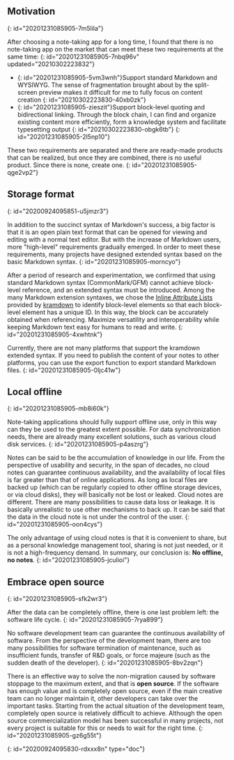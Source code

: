 ## Motivation
{: id="20201231085905-7m5lila"}

After choosing a note-taking app for a long time, I found that there is no note-taking app on the market that can meet these two requirements at the same time:
{: id="20201231085905-7nbq96v" updated="20210302223832"}

* {: id="20201231085905-5vm3wnh"}Support standard Markdown and WYSIWYG. The sense of fragmentation brought about by the split-screen preview makes it difficult for me to fully focus on content creation
  {: id="20210302223830-40xb0zk"}
* {: id="20201231085905-zieszit"}Support block-level quoting and bidirectional linking. Through the block chain, I can find and organize existing content more efficiently, form a knowledge system and facilitate typesetting output
  {: id="20210302223830-obgk6tb"}
{: id="20201231085905-2l5np10"}

These two requirements are separated and there are ready-made products that can be realized, but once they are combined, there is no useful product. Since there is none, create one.
{: id="20201231085905-qge2vp2"}

## Storage format
{: id="20200924095851-u5jmzr3"}

In addition to the succinct syntax of Markdown's success, a big factor is that it is an open plain text format that can be opened for viewing and editing with a normal text editor. But with the increase of Markdown users, more "high-level" requirements gradually emerged. In order to meet these requirements, many projects have designed extended syntax based on the basic Markdown syntax.
{: id="20201231085905-morncyo"}

After a period of research and experimentation, we confirmed that using standard Markdown syntax (CommonMark/GFM) cannot achieve block-level reference, and an extended syntax must be introduced. Among the many Markdown extension syntaxes, we chose the [Inline Attribute Lists](https://kramdown.gettalong.org/syntax.html#inline-attribute-lists) provided by [kramdown](https://kramdown.gettalong.org) to identify block-level elements so that each block-level element has a unique ID. In this way, the block can be accurately obtained when referencing. Maximize versatility and interoperability while keeping Markdown text easy for humans to read and write.
{: id="20201231085905-4xwhtnk"}

Currently, there are not many platforms that support the kramdown extended syntax. If you need to publish the content of your notes to other platforms, you can use the export function to export standard Markdown files.
{: id="20201231085905-0ljc41w"}

## Local offline
{: id="20201231085905-mb8i60k"}

Note-taking applications should fully support offline use, only in this way can they be used to the greatest extent possible. For data synchronization needs, there are already many excellent solutions, such as various cloud disk services.
{: id="20201231085905-p4aszrg"}

Notes can be said to be the accumulation of knowledge in our life. From the perspective of usability and security, in the span of decades, no cloud notes can guarantee continuous availability, and the availability of local files is far greater than that of online applications. As long as local files are backed up (which can be regularly copied to other offline storage devices, or via cloud disks), they will basically not be lost or leaked. Cloud notes are different. There are many possibilities to cause data loss or leakage. It is basically unrealistic to use other mechanisms to back up. It can be said that the data in the cloud note is not under the control of the user.
{: id="20201231085905-oon4cys"}

The only advantage of using cloud notes is that it is convenient to share, but as a personal knowledge management tool, sharing is not just needed, or it is not a high-frequency demand. In summary, our conclusion is: **No offline, no notes**.
{: id="20201231085905-jculioi"}

## Embrace open source
{: id="20201231085905-sfk2wr3"}

After the data can be completely offline, there is one last problem left: the software life cycle.
{: id="20201231085905-7rya899"}

No software development team can guarantee the continuous availability of software. From the perspective of the development team, there are too many possibilities for software termination of maintenance, such as insufficient funds, transfer of R&D goals, or force majeure (such as the sudden death of the developer).
{: id="20201231085905-8bv2zqn"}

There is an effective way to solve the non-migration caused by software stoppage to the maximum extent, and that is **open source**. If the software has enough value and is completely open source, even if the main creative team can no longer maintain it, other developers can take over the important tasks. Starting from the actual situation of the development team, completely open source is relatively difficult to achieve. Although the open source commercialization model has been successful in many projects, not every project is suitable for this or needs to wait for the right time.
{: id="20201231085905-gz6g55t"}


{: id="20200924095830-rdxxx8n" type="doc"}
